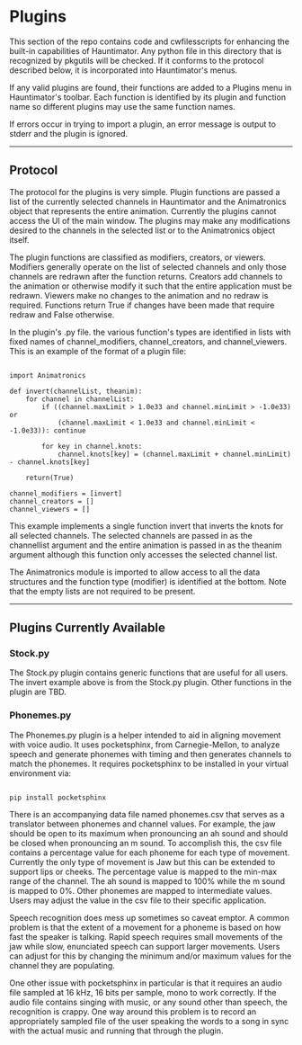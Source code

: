 <!-- john Tue Apr  2 07:11:17 AM PDT 2024
-->
# Plugins

This section of the repo contains code and cwfilesscripts for enhancing
the built-in capabilities of Hauntimator.  Any python file in this directory
that is recognized by pkgutils will be checked.  If it conforms to the
protocol described below, it is incorporated into Hauntimator's menus.

If any valid plugins are found, their functions are added to a Plugins
menu in Hauntimator's toolbar.  Each function is identified by its plugin
and function name so different plugins may use the same function names.

If errors occur in trying to import a plugin,
an error message is output to stderr and the plugin is ignored.

***

## Protocol

The protocol for the plugins is very simple.  Plugin functions are passed
a list of the currently selected channels in Hauntimator and the Animatronics
object that represents the entire animation.  Currently the plugins cannot
access the UI of the main window.  The plugins may make any modifications
desired to the channels in the selected list or to the Animatronics
object itself.

The plugin functions are classified as modifiers, creators,
or viewers.  Modifiers generally operate on the list of selected
channels and only those channels are redrawn after the function returns.
Creators add channels to the animation or otherwise modify it such that
the entire application must be redrawn.  Viewers make no changes to the
animation and no redraw is required.  Functions return True if changes
have been made that require redraw and False otherwise.

In the plugin's .py file. the various function's types are identified
in lists with fixed names of channel_modifiers, channel_creators, and
channel_viewers.  This is an example of the format of a plugin file:

~~~

import Animatronics

def invert(channelList, theanim):
    for channel in channelList:
        if ((channel.maxLimit > 1.0e33 and channel.minLimit > -1.0e33) or
            (channel.maxLimit < 1.0e33 and channel.minLimit < -1.0e33)): continue

        for key in channel.knots:
            channel.knots[key] = (channel.maxLimit + channel.minLimit) - channel.knots[key]

    return(True)

channel_modifiers = [invert]
channel_creators = []
channel_viewers = []

~~~

This example implements a single function invert that inverts the knots
for all selected channels.  The selected channels are passed in as the
channellist argument and the entire animation is passed in as the theanim
argument although this function only accesses the selected channel list.

The Animatronics module is imported to allow access to all the data
structures and the function type (modifier) is identified at the bottom.
Note that the empty lists are not required to be present.

***

## Plugins Currently Available

### Stock.py

The Stock.py plugin contains generic functions that are useful for
all users.  The invert example above is from the Stock.py plugin.
Other functions in the plugin are TBD.

### Phonemes.py

The Phonemes.py plugin is a helper intended to aid in aligning movement
with voice audio.  It uses pocketsphinx, from Carnegie-Mellon, to
analyze speech and generate phonemes with timing and then generates channels
to match the phonemes.  It requires pocketsphinx to be installed in your
virtual environment via:

~~~

pip install pocketsphinx

~~~

There is an accompanying data file named phonemes.csv that serves as a
translator between phonemes and channel values.  For example, the jaw
should be open to its maximum when pronouncing an ah sound and should
be closed when pronouncing an m sound.  To accomplish this, the csv
file contains a percentage value for each phoneme for each type of
movement.  Currently the only type of movement is Jaw but this can be 
extended to support lips or cheeks.  The percentage value is mapped
to the min-max range of the channel.  The ah sound is mapped to 100%
while the m sound is mapped to 0%.  Other phonemes are mapped to
intermediate values.  Users may adjust the value in the csv file to
their specific application.

Speech recognition does mess up sometimes so caveat emptor.  A common
problem is that the extent of a movement for a phoneme is based on how
fast the speaker is talking.  Rapid speech requires small movements
of the jaw while slow, enunciated speech can support larger movements.
Users can adjust for this by changing the minimum and/or maximum values
for the channel they are populating.

One other issue with pocketsphinx in particular is that it requires an
audio file sampled at 16 kHz, 16 bits per sample, mono to work correctly.
If the audio file contains singing with music, or any sound other than
speech, the recognition is crappy.  One way around this problem is to
record an appropriately sampled file of the user speaking the words to
a song in sync with the actual music and running that through the
plugin.
